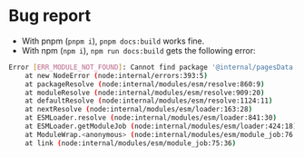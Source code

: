 # Bug report

- With pnpm (`pnpm i`), `pnpm docs:build` works fine.
- With npm (`npm i`), `npm run docs:build` gets the following error:

```bash
Error [ERR_MODULE_NOT_FOUND]: Cannot find package '@internal/pagesData' imported from C:\Users\mister-hope\Downloads\vuepress-theme-hope-hajzbt\node_modules\@vuepress\client\dist\chunk-X6BS2PXP.js
    at new NodeError (node:internal/errors:393:5)
    at packageResolve (node:internal/modules/esm/resolve:860:9)
    at moduleResolve (node:internal/modules/esm/resolve:909:20)
    at defaultResolve (node:internal/modules/esm/resolve:1124:11)
    at nextResolve (node:internal/modules/esm/loader:163:28)
    at ESMLoader.resolve (node:internal/modules/esm/loader:841:30)
    at ESMLoader.getModuleJob (node:internal/modules/esm/loader:424:18)
    at ModuleWrap.<anonymous> (node:internal/modules/esm/module_job:76:40)
    at link (node:internal/modules/esm/module_job:75:36)
```
